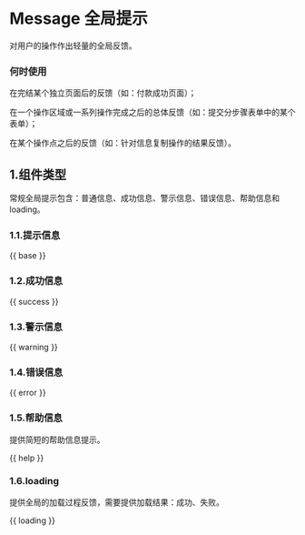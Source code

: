 # Message 全局提示

对用户的操作作出轻量的全局反馈。

### 何时使用

在完结某个独立页面后的反馈（如：付款成功页面）；

在一个操作区域或一系列操作完成之后的总体反馈（如：提交分步骤表单中的某个表单）；

在某个操作点之后的反馈（如：针对信息复制操作的结果反馈）。


## 1.组件类型

常规全局提示包含：普通信息、成功信息、警示信息、错误信息、帮助信息和loading。

### 1.1.提示信息

{{ base }}

### 1.2.成功信息

{{ success }}

### 1.3.警示信息

{{ warning }}

### 1.4.错误信息

{{ error }}


### 1.5.帮助信息

提供简短的帮助信息提示。

{{ help }}

### 1.6.loading

提供全局的加载过程反馈，需要提供加载结果：成功、失败。

{{ loading }}
